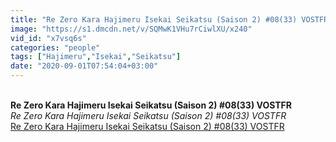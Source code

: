 ```yaml
---
title: "Re Zero Kara Hajimeru Isekai Seikatsu (Saison 2) #08(33) VOSTFR"
image: "https://s1.dmcdn.net/v/SQMwK1VHu7rCiwlXU/x240"
vid_id: "x7vsq6s"
categories: "people"
tags: ["Hajimeru","Isekai","Seikatsu"]
date: "2020-09-01T07:54:04+03:00"
---
```

<br><b>Re Zero Kara Hajimeru Isekai Seikatsu (Saison 2) #08(33) VOSTFR</b><br> <i>Re Zero Kara Hajimeru Isekai Seikatsu (Saison 2) #08(33) VOSTFR</i><br> <u>Re Zero Kara Hajimeru Isekai Seikatsu (Saison 2) #08(33) VOSTFR</u>
